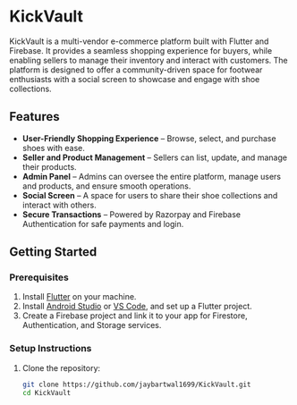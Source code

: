 # KickVault

KickVault is a multi-vendor e-commerce platform built with Flutter and Firebase. It provides a seamless shopping experience for buyers, while enabling sellers to manage their inventory and interact with customers. The platform is designed to offer a community-driven space for footwear enthusiasts with a social screen to showcase and engage with shoe collections.

## Features
- **User-Friendly Shopping Experience** – Browse, select, and purchase shoes with ease.
- **Seller and Product Management** – Sellers can list, update, and manage their products.
- **Admin Panel** – Admins can oversee the entire platform, manage users and products, and ensure smooth operations.
- **Social Screen** – A space for users to share their shoe collections and interact with others.
- **Secure Transactions** – Powered by Razorpay and Firebase Authentication for safe payments and login.

## Getting Started

### Prerequisites

1. Install [Flutter](https://flutter.dev/docs/get-started/install) on your machine.
2. Install [Android Studio](https://developer.android.com/studio) or [VS Code](https://code.visualstudio.com/), and set up a Flutter project.
3. Create a Firebase project and link it to your app for Firestore, Authentication, and Storage services.

### Setup Instructions

1. Clone the repository:
   ```bash
   git clone https://github.com/jaybartwal1699/KickVault.git
   cd KickVault

